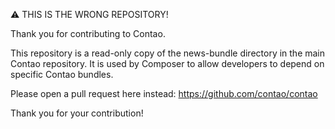 ⚠ THIS IS THE WRONG REPOSITORY!

Thank you for contributing to Contao.

This repository is a read-only copy of the news-bundle directory in the main Contao repository. It is used by Composer to allow developers to depend on specific Contao bundles.

Please open a pull request here instead: https://github.com/contao/contao

Thank you for your contribution!
